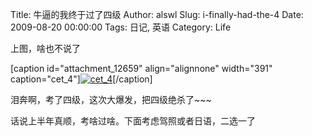 Title: 牛逼的我终于过了四级
Author: alswl
Slug: i-finally-had-the-4
Date: 2009-08-20 00:00:00
Tags: 日记, 英语
Category: Life

上图，啥也不说了

[caption id="attachment_12659" align="alignnone" width="391"
caption="cet_4"][![cet_4](http://upload-log4d.qiniudn.com/2009/08/Snap1.jpg)](http://upload-log4d.qiniudn.com/2009/08/Snap1.jpg)[/caption]

泪奔啊，考了四级，这次大爆发，把四级绝杀了~~~

话说上半年真顺，考啥过啥。下面考虑驾照或者日语，二选一了

